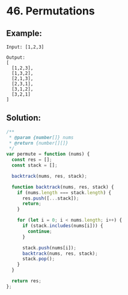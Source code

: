 # 46. Permutations

## Example:

    Input: [1,2,3]

    Output:
    [
      [1,2,3],
      [1,3,2],
      [2,1,3],
      [2,3,1],
      [3,1,2],
      [3,2,1]
    ]

## Solution:

```javascript
/**
 * @param {number[]} nums
 * @return {number[][]}
 */
var permute = function (nums) {
  const res = [];
  const stack = [];

  backtrack(nums, res, stack);

  function backtrack(nums, res, stack) {
    if (nums.length === stack.length) {
      res.push([...stack]);
      return;
    }

    for (let i = 0; i < nums.length; i++) {
      if (stack.includes(nums[i])) {
        continue;
      }

      stack.push(nums[i]);
      backtrack(nums, res, stack);
      stack.pop();
    }
  }

  return res;
};
```
